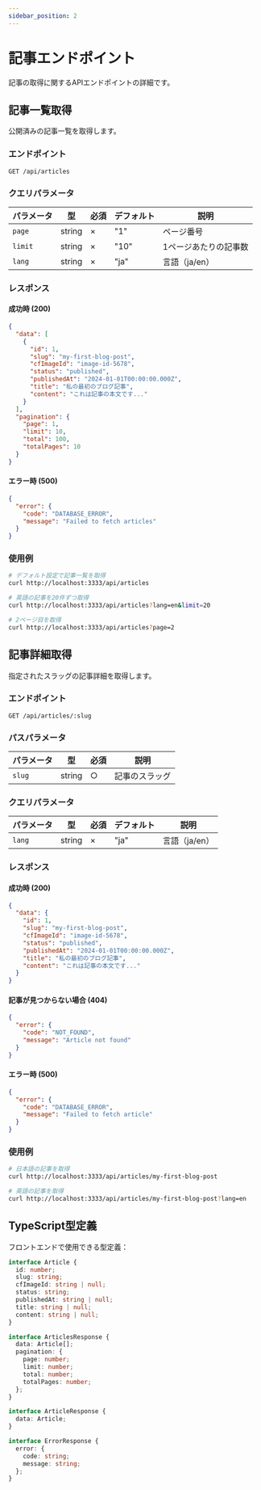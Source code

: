 ```yaml
---
sidebar_position: 2
---
```


# 記事エンドポイント

記事の取得に関するAPIエンドポイントの詳細です。

## 記事一覧取得

公開済みの記事一覧を取得します。

### エンドポイント

```
GET /api/articles
```

### クエリパラメータ

| パラメータ | 型 | 必須 | デフォルト | 説明 |
|------------|-----|------|------------|------|
| `page` | string | × | "1" | ページ番号 |
| `limit` | string | × | "10" | 1ページあたりの記事数 |
| `lang` | string | × | "ja" | 言語（ja/en） |

### レスポンス

#### 成功時 (200)

```json
{
  "data": [
    {
      "id": 1,
      "slug": "my-first-blog-post",
      "cfImageId": "image-id-5678",
      "status": "published",
      "publishedAt": "2024-01-01T00:00:00.000Z",
      "title": "私の最初のブログ記事",
      "content": "これは記事の本文です..."
    }
  ],
  "pagination": {
    "page": 1,
    "limit": 10,
    "total": 100,
    "totalPages": 10
  }
}
```

#### エラー時 (500)

```json
{
  "error": {
    "code": "DATABASE_ERROR",
    "message": "Failed to fetch articles"
  }
}
```

### 使用例

```bash
# デフォルト設定で記事一覧を取得
curl http://localhost:3333/api/articles

# 英語の記事を20件ずつ取得
curl http://localhost:3333/api/articles?lang=en&limit=20

# 2ページ目を取得
curl http://localhost:3333/api/articles?page=2
```

## 記事詳細取得

指定されたスラッグの記事詳細を取得します。

### エンドポイント

```
GET /api/articles/:slug
```

### パスパラメータ

| パラメータ | 型 | 必須 | 説明 |
|------------|-----|------|------|
| `slug` | string | ○ | 記事のスラッグ |

### クエリパラメータ

| パラメータ | 型 | 必須 | デフォルト | 説明 |
|------------|-----|------|------------|------|
| `lang` | string | × | "ja" | 言語（ja/en） |

### レスポンス

#### 成功時 (200)

```json
{
  "data": {
    "id": 1,
    "slug": "my-first-blog-post",
    "cfImageId": "image-id-5678",
    "status": "published",
    "publishedAt": "2024-01-01T00:00:00.000Z",
    "title": "私の最初のブログ記事",
    "content": "これは記事の本文です..."
  }
}
```

#### 記事が見つからない場合 (404)

```json
{
  "error": {
    "code": "NOT_FOUND",
    "message": "Article not found"
  }
}
```

#### エラー時 (500)

```json
{
  "error": {
    "code": "DATABASE_ERROR",
    "message": "Failed to fetch article"
  }
}
```

### 使用例

```bash
# 日本語の記事を取得
curl http://localhost:3333/api/articles/my-first-blog-post

# 英語の記事を取得
curl http://localhost:3333/api/articles/my-first-blog-post?lang=en
```

## TypeScript型定義

フロントエンドで使用できる型定義：

```typescript
interface Article {
  id: number;
  slug: string;
  cfImageId: string | null;
  status: string;
  publishedAt: string | null;
  title: string | null;
  content: string | null;
}

interface ArticlesResponse {
  data: Article[];
  pagination: {
    page: number;
    limit: number;
    total: number;
    totalPages: number;
  };
}

interface ArticleResponse {
  data: Article;
}

interface ErrorResponse {
  error: {
    code: string;
    message: string;
  };
}
```